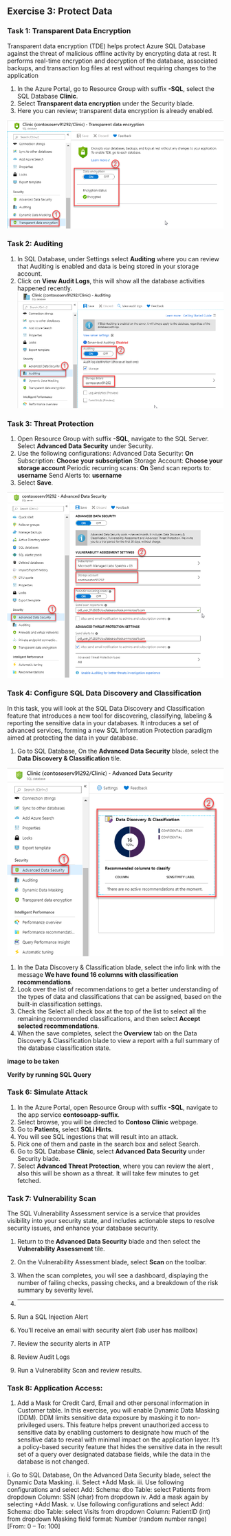 ## Exercise 3: Protect Data 


### Task 1: Transparent Data Encryption 

Transparent data encryption (TDE) helps protect Azure SQL Database against the threat of malicious offline activity by encrypting data at rest. It performs real-time encryption and decryption of the database, associated backups, and transaction log files at rest without requiring changes to the application

1. In the Azure Portal, go to Resource Group with suffix **-SQL**, select the SQL Database **Clinic**.
1. Select **Transparent data encryption** under the Security blade.
1. Here you can review; transparent data encryption is already enabled. 

![](images/transdataenc.png)

### Task 2: Auditing 

1. In SQL Database, under Settings select **Auditing** where you can review that Auditing is enabled and data is being stored in your storage account.
1. Click on **View Audit Logs**, this will show all the database activities happened recently.
![](images/auditing.png)


### Task 3: Threat Protection 
1. Open Resource Group with suffix **-SQL**, navigate to the SQL Server. Select **Advanced Data Security** under Security.
1. Use the following configurations:
Advanced Data Security: **On**
Subscription: **Choose your subscription**
Storage Account: **Choose your storage account**
Periodic recurring scans: **On**
Send scan reports to: **username**
Send Alerts to: **username**
1. Select **Save**.

![](images/advancedsecurity.png)


### Task 4: Configure SQL Data Discovery and Classification

In this task, you will look at the SQL Data Discovery and Classification feature that introduces a new tool for discovering, classifying, labeling & reporting the sensitive data in your databases. It introduces a set of advanced services, forming a new SQL Information Protection paradigm aimed at protecting the data in your database.

1. Go to SQL Database, On the **Advanced Data Security** blade, select the **Data Discovery & Classification** tile.

![](images/dataclassification.png)


1. In the Data Discovery & Classification blade, select the info link with the message **We have found 16 columns with classification recommendations**.
1. Look over the list of recommendations to get a better understanding of the types of data and classifications that can be assigned, based on the built-in classification settings.
1. Check the Select all check box at the top of the list to select all the remaining recommended classifications, and then select **Accept selected recommendations**.
1. When the save completes, select the **Overview** tab on the Data Discovery & Classification blade to view a report with a full summary of the database classification state.

**image to be taken**

**Verify by running SQL Query**


### Task 6: Simulate Attack 

1.	In the Azure Portal, open Resource Group with suffix **-SQL**, navigate to the app service **contosoapp-suffix**.
1.	Select browse, you will be directed to **Contoso Clinic** webpage.	
1.	Go to **Patients**, select **SQLi Hints**.
1.	You will see SQL ingestions that will result into an attack.
1.	Pick one of them and paste in the search box and select Search.
1.	Go to SQL Database **Clinic**, select **Advanced Data Security** under Security blade.
1.	Select **Advanced Threat Protection**, where you can review the alert , also this will be shown as a threat. It will take few minutes to get fetched.


### Task 7: Vulnerability Scan

The SQL Vulnerability Assessment service is a service that provides visibility into your security state, and includes actionable steps to resolve security issues, and enhance your database security.

1.	Return to the **Advanced Data Security** blade and then select the **Vulnerability Assessment** tile.
1.	On the Vulnerability Assessment blade, select **Scan** on the toolbar.
1.	When the scan completes, you will see a dashboard, displaying the number of failing checks, passing checks, and a breakdown of the risk summary by severity level.
1.	__________

1.	Run a SQL Injection Alert 
1.	You'll receive an email with security alert (lab user has mailbox) 
1.	Review the security alerts in ATP 
1.	Review Audit Logs
1.	Run a Vulnerability Scan and review results. 


### Task 8: Application Access: 
1.	Add a Mask for Credit Card, Email and other personal information in Customer table. 
In this exercise, you will enable Dynamic Data Masking (DDM). DDM limits sensitive data exposure by masking it to non-privileged users. This feature helps prevent unauthorized access to sensitive data by enabling customers to designate how much of the sensitive data to reveal with minimal impact on the application layer. It’s a policy-based security feature that hides the sensitive data in the result set of a query over designated database fields, while the data in the database is not changed.

i.	Go to SQL Database, On the Advanced Data Security blade, select the Dynamic Data Masking. 
ii.	Select +Add Mask.
iii.	Use following configurations and select Add:
Schema: dbo
Table: select Patients from dropdown
Column: SSN (char) from dropdown
iv.	Add a mask again by selecting +Add Mask.
v.	Use following configurations and select Add:
Schema: dbo
Table: select Visits from dropdown
Column: PatientID (int) from dropdown
Masking field format: Number (random number range) [From: 0 – To: 100]

